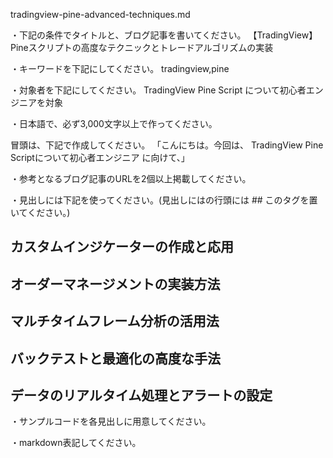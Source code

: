 tradingview-pine-advanced-techniques.md

・下記の条件でタイトルと、ブログ記事を書いてください。
【TradingView】Pineスクリプトの高度なテクニックとトレードアルゴリズムの実装

・キーワードを下記にしてください。
tradingview,pine

・対象者を下記にしてください。
  TradingView Pine Script について初心者エンジニアを対象


・日本語で、必ず3,000文字以上で作ってください。

冒頭は、下記で作成してください。
「こんにちは。今回は、
TradingView Pine Scriptについて初心者エンジニア
に向けて、」

・参考となるブログ記事のURLを2個以上掲載してください。

・見出しには下記を使ってください。(見出しにはの行頭には ## このタグを置いてください。)
## カスタムインジケーターの作成と応用
## オーダーマネージメントの実装方法
## マルチタイムフレーム分析の活用法
## バックテストと最適化の高度な手法
## データのリアルタイム処理とアラートの設定

・サンプルコードを各見出しに用意してください。

・markdown表記してください。

